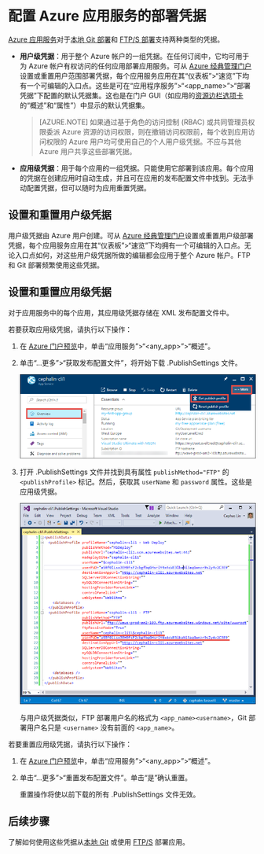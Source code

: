 <properties
    pageTitle="Azure App Service 部署凭据 | Azure"
    description="了解如何使用 Azure App Service 部署凭据。"
    services="app-service"
    documentationcenter=""
    author="dariagrigoriu"
    manager="wpickett"
    editor="mollybos" />
<tags
    ms.service="app-service"
    ms.workload="na"
    ms.tgt_pltfrm="na"
    ms.devlang="multiple"
    ms.topic="article"
    ms.date="01/05/2016"
    wacn.date="02/10/2017"
    ms.author="dariagrigoriu" />  


# 配置 Azure 应用服务的部署凭据
[Azure 应用服务](/documentation/articles/app-service-changes-existing-services/)对于[本地 Git 部署](/documentation/articles/app-service-deploy-local-git/)和 [FTP/S 部署](/documentation/articles/app-service-deploy-ftp/)支持两种类型的凭据。

* **用户级凭据**：用于整个 Azure 帐户的一组凭据。在任何订阅中，它均可用于为 Azure 帐户有权访问的任何应用部署应用服务。可从 [Azure 经典管理门户](https://manage.windowsazure.cn)设置或重置用户范围部署凭据，每个应用服务应用在其“仪表板”>“速览”下均有一个可编辑的入口点。这些是可在“应用程序服务”>“&lt;app\_name>”>“部署凭据”下配置的默认凭据集。这也是在门户 GUI（如应用的[资源边栏选项卡](/documentation/articles/resource-group-portal/#manage-resources)的“概述”和“属性”）中显示的默认凭据集。

    > [AZURE.NOTE]
    如果通过基于角色的访问控制 (RBAC) 或共同管理员权限委派 Azure 资源的访问权限，则在撤销访问权限前，每个收到应用访问权限的 Azure 用户均可使用自己的个人用户级凭据。不应与其他 Azure 用户共享这些部署凭据。
    >
    >

* **应用级凭据**：用于每个应用的一组凭据。只能使用它部署到该应用。每个应用的凭据在创建应用时自动生成，并且可在应用的发布配置文件中找到。无法手动配置凭据，但可以随时为应用重置凭据。

## <a name="userscope"></a>设置和重置用户级凭据

用户级凭据由 Azure 用户创建。可从 [Azure 经典管理门户](https://manage.windowsazure.cn)设置或重置用户级部署凭据，每个应用服务应用在其“仪表板”>“速览”下均拥有一个可编辑的入口点。无论入口点如何，对这些用户级凭据所做的编辑都会应用于整个 Azure 帐户。FTP 和 Git 部署频繁使用这些凭据。

## <a name="appscope"></a>设置和重置应用级凭据
对于应用服务中的每个应用，其应用级凭据存储在 XML 发布配置文件中。

若要获取应用级凭据，请执行以下操作：

1. 在 [Azure 门户预览](https://portal.azure.cn)中，单击“应用服务”>“&lt;any\_app>”>“概述”。

2. 单击“...更多”>“获取发布配置文件”，将开始下载 .PublishSettings 文件。

    ![](./media/app-service-deployment-credentials/publish_profile_get.png)  


3. 打开 .PublishSettings 文件并找到具有属性 `publishMethod="FTP"` 的 `<publishProfile>` 标记。然后，获取其 `userName` 和 `password` 属性。这些是应用级凭据。

    ![](./media/app-service-deployment-credentials/publish_profile_editor.png)  

    与用户级凭据类似，FTP 部署用户名的格式为 `<app_name><username>`，Git 部署用户名只是 `<username>` 没有前面的 `<app_name>`。

若要重置应用级凭据，请执行以下操作：

1. 在 [Azure 门户预览](https://portal.azure.cn)中，单击“应用服务”>“&lt;any\_app>”>“概述”。

2. 单击“...更多”>“重置发布配置文件”。单击“是”确认重置。

    重置操作将使以前下载的所有 .PublishSettings 文件无效。

## 后续步骤

了解如何使用这些凭据从[本地 Git](/documentation/articles/app-service-deploy-local-git/) 或使用 [FTP/S](/documentation/articles/app-service-deploy-ftp/) 部署应用。

<!---HONumber=Mooncake_0206_2017-->
<!--Update_Description: add details about the 2 type of credentials, and add steps for how to set them-->